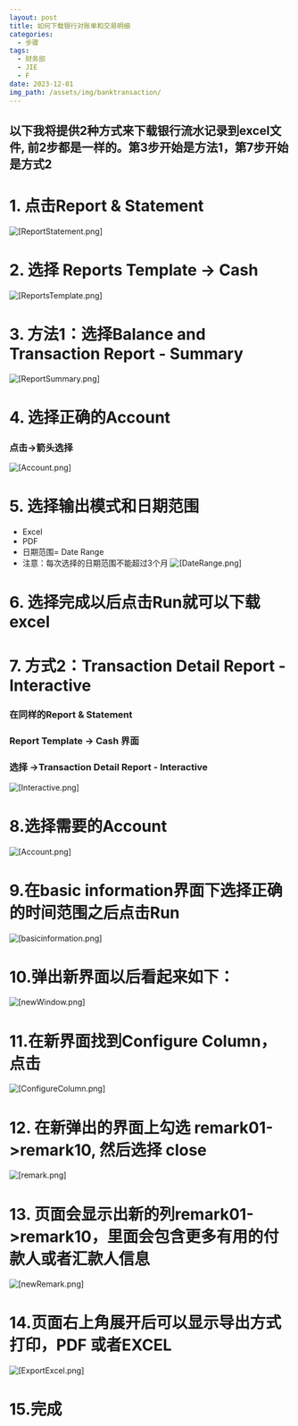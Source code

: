 ```yaml
---
layout: post
title: 如何下载银行对账单和交易明细
categories:
  - 步骤
tags:
  - 财务部
  - JIE
  - F
date: 2023-12-01
img_path: /assets/img/banktransaction/
---
```

## 以下我将提供2种方式来下载银行流水记录到excel文件, 前2步都是一样的。第3步开始是方法1，第7步开始是方式2


# 1. 点击Report & Statement

![[ReportStatement.png]](ReportStatement.png)

# 2. 选择 Reports Template -> Cash
![[ReportsTemplate.png]](ReportsTemplate.png)


# 3.  方法1：选择Balance and Transaction Report - Summary
![[ReportSummary.png]](ReportSummary.png)


# 4. 选择正确的Account

### 点击→箭头选择

![[Account.png]](Account.png)



# 5. 选择输出模式和日期范围

- Excel
- PDF
- 日期范围= Date Range
- 注意：每次选择的日期范围不能超过3个月
![[DateRange.png]](DateRange.png)
# 6. 选择完成以后点击Run就可以下载excel


# 7. 方式2：Transaction Detail Report - Interactive

### 在同样的Report & Statement 
### Report Template -> Cash 界面

### 选择 ->Transaction Detail Report - Interactive


![[Interactive.png]](Interactive.png)


# 8.选择需要的Account

![[Account.png]](Account.png)

# 9.在basic information界面下选择正确的时间范围之后点击Run
![[basicinformation.png]](basicinformation.png)


# 10.弹出新界面以后看起来如下：
![[newWindow.png]](newWindow.png)


# 11.在新界面找到Configure Column， 点击
![[ConfigureColumn.png]](ConfigureColumn.png)


# 12. 在新弹出的界面上勾选 remark01->remark10, 然后选择 close

![[remark.png]](remark.png)


# 13. 页面会显示出新的列remark01->remark10，里面会包含更多有用的付款人或者汇款人信息

![[newRemark.png]](newRemark.png)


# 14.页面右上角展开后可以显示导出方式打印，PDF 或者EXCEL

![[ExportExcel.png]](ExportExcel.png)


# 15.完成